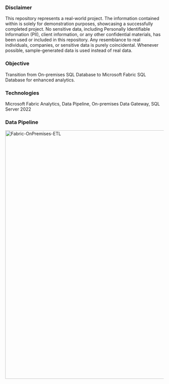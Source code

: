 ### Disclaimer
This repository represents a real-world project. The information contained within is solely for demonstration purposes, showcasing a successfully completed project. No sensitive data, including Personally Identifiable Information (PII), client information, or any other confidential materials, has been used or included in this repository. Any resemblance to real individuals, companies, or sensitive data is purely coincidental. Whenever possible, sample-generated data is used instead of real data.

### Objective 
Transition from On-premises SQL Database to Microsoft Fabric SQL Database for enhanced analytics.

### Technologies
Microsoft Fabric Analytics, Data Pipeline, On-premises Data Gateway, SQL Server 2022

### Data Pipeline
<img width="791" alt="Fabric-OnPremises-ETL" src="https://github.com/user-attachments/assets/963b06e9-883c-4d1d-91c7-bf4afbe5855d" />

